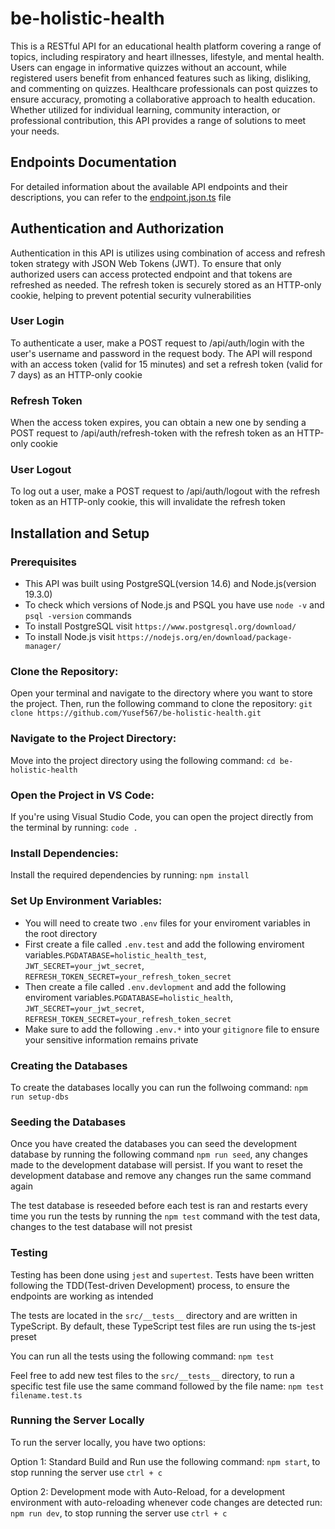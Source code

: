 # be-holistic-health

This is a RESTful API for an educational health platform covering a range of topics, including respiratory and heart illnesses, lifestyle, and mental health. Users can engage in informative quizzes without an account, while registered users benefit from enhanced features such as liking, disliking, and commenting on quizzes. Healthcare professionals can post quizzes to ensure accuracy, promoting a collaborative approach to health education. Whether utilized for individual learning, community interaction, or professional contribution, this API provides a range of solutions to meet your needs.

## Endpoints Documentation

For detailed information about the available API endpoints and their descriptions, you can refer to the [endpoint.json.ts](./src/endpoints.json.ts) file

## Authentication and Authorization

Authentication in this API is utilizes using combination of access and refresh token strategy with JSON Web Tokens (JWT). To ensure that only authorized users can access protected endpoint and that tokens are refreshed as needed. The refresh token is securely stored as an HTTP-only cookie, helping to prevent potential security vulnerabilities

### User Login

To authenticate a user, make a POST request to /api/auth/login with the user's username and password in the request body. The API will respond with an access token (valid for 15 minutes) and set a refresh token (valid for 7 days) as an HTTP-only cookie

### Refresh Token

When the access token expires, you can obtain a new one by sending a POST request to /api/auth/refresh-token with the refresh token as an HTTP-only cookie

### User Logout

To log out a user, make a POST request to /api/auth/logout with the refresh token as an HTTP-only cookie, this will invalidate the refresh token

## Installation and Setup

### Prerequisites

- This API was built using PostgreSQL(version 14.6) and Node.js(version 19.3.0)
- To check which versions of Node.js and PSQL you have use `node -v` and `psql -version` commands
- To install PostgreSQL visit `https://www.postgresql.org/download/`
- To install Node.js visit `https://nodejs.org/en/download/package-manager/`

### Clone the Repository:

Open your terminal and navigate to the directory where you want to store the project. Then, run the following command to clone the repository: `git clone https://github.com/Yusef567/be-holistic-health.git`

### Navigate to the Project Directory:

Move into the project directory using the following command: `cd be-holistic-health`

### Open the Project in VS Code:

If you're using Visual Studio Code, you can open the project directly from the terminal by running: `code .`

### Install Dependencies:

Install the required dependencies by running: `npm install`

### Set Up Environment Variables:

- You will need to create two `.env` files for your enviroment variables in the root directory
- First create a file called `.env.test` and add the following enviroment variables.`PGDATABASE=holistic_health_test`, `JWT_SECRET=your_jwt_secret`, `REFRESH_TOKEN_SECRET=your_refresh_token_secret`
- Then create a file called `.env.devlopment` and add the following enviroment variables.`PGDATABASE=holistic_health`, `JWT_SECRET=your_jwt_secret`, `REFRESH_TOKEN_SECRET=your_refresh_token_secret`
- Make sure to add the following `.env.*` into your `gitignore` file to ensure your sensitive information remains private

### Creating the Databases

To create the databases locally you can run the follwoing command: `npm run setup-dbs`

### Seeding the Databases

Once you have created the databases you can seed the development database by running the following command `npm run seed`, any changes made to the development database will persist. If you want to reset the development database and remove any changes run the same command again

The test database is reseeded before each test is ran and restarts every time you run the tests by running the `npm test` command with the test data, changes to the test database will not presist

### Testing

Testing has been done using `jest` and `supertest`. Tests have been written following the TDD(Test-driven Development) process, to ensure the endpoints are working as intended

The tests are located in the `src/__tests__` directory and are written in TypeScript. By default, these TypeScript test files are run using the ts-jest preset

You can run all the tests using the following command: `npm test`

Feel free to add new test files to the `src/__tests__` directory, to run a specific test file use the same command followed by the file name: `npm test filename.test.ts`

### Running the Server Locally

To run the server locally, you have two options:

Option 1: Standard Build and Run use the following command: `npm start`, to stop running the server use `ctrl + c`

Option 2: Development mode with Auto-Reload, for a development environment with auto-reloading whenever code changes are detected run: `npm run dev`, to stop running the server use `ctrl + c`

